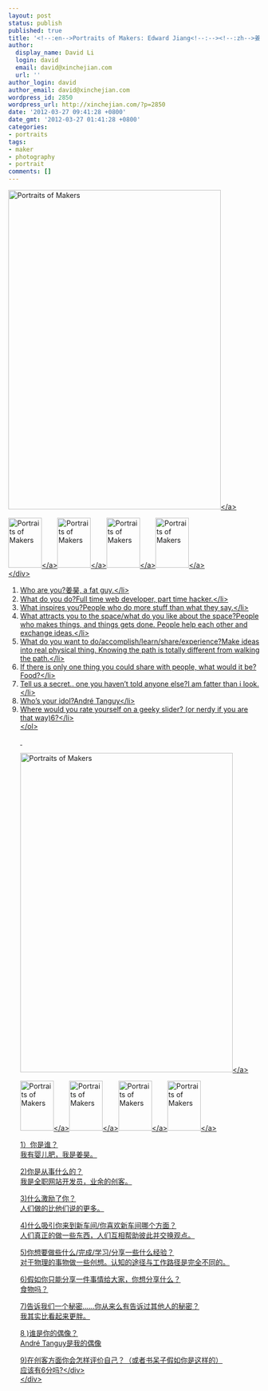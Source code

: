 ```yaml
---
layout: post
status: publish
published: true
title: '<!--:en-->Portraits of Makers: Edward Jiang<!--:--><!--:zh-->姜昊的创客肖像<!--:-->'
author:
  display_name: David Li
  login: david
  email: david@xinchejian.com
  url: ''
author_login: david
author_email: david@xinchejian.com
wordpress_id: 2850
wordpress_url: http://xinchejian.com/?p=2850
date: '2012-03-27 09:41:28 +0800'
date_gmt: '2012-03-27 01:41:28 +0800'
categories:
- portraits
tags:
- maker
- photography
- portrait
comments: []
---
```

<p><!--:en--></p>
<p><a title="Portraits of Makers by xinchejian, on Flickr" href="http:&#47;&#47;www.flickr.com&#47;photos&#47;76398697@N08&#47;6854423744&#47;"><img src="http:&#47;&#47;farm8.staticflickr.com&#47;7101&#47;6854423744_91afa23c03_z.jpg" alt="Portraits of Makers" width="426" height="640" &#47;><&#47;a></p>
<div class="portraits-small"><a title="Portraits of Makers by xinchejian, on Flickr" href="http:&#47;&#47;www.flickr.com&#47;photos&#47;76398697@N08&#47;7000545363&#47;"><img src="http:&#47;&#47;farm7.staticflickr.com&#47;6058&#47;7000545363_4cc4e8b57a_t.jpg" alt="Portraits of Makers" width="67" height="100" &#47;><&#47;a><a title="Portraits of Makers by xinchejian, on Flickr" href="http:&#47;&#47;www.flickr.com&#47;photos&#47;76398697@N08&#47;6854422576&#47;"><img src="http:&#47;&#47;farm7.staticflickr.com&#47;6222&#47;6854422576_3e9d878a3d_t.jpg" alt="Portraits of Makers" width="67" height="100" &#47;><&#47;a><a title="Portraits of Makers by xinchejian, on Flickr" href="http:&#47;&#47;www.flickr.com&#47;photos&#47;76398697@N08&#47;6854426354&#47;"><img src="http:&#47;&#47;farm8.staticflickr.com&#47;7129&#47;6854426354_4c75ce12b2_t.jpg" alt="Portraits of Makers" width="67" height="100" &#47;><&#47;a><a title="Portraits of Makers by xinchejian, on Flickr" href="http:&#47;&#47;www.flickr.com&#47;photos&#47;76398697@N08&#47;7000567211&#47;"><img src="http:&#47;&#47;farm8.staticflickr.com&#47;7068&#47;7000567211_9c891f6fc6_t.jpg" alt="Portraits of Makers" width="67" height="100" &#47;><&#47;a><br />
<&#47;div></p>
<ol>
<li>Who are you?姜昊, a fat guy.<&#47;li>
<li>What do you do?Full time web developer, part time hacker.<&#47;li>
<li>What inspires you?People who do more stuff than what they say.<&#47;li>
<li>What attracts you to the space&#47;what do you like about the space?People who makes things, and things gets done. People help each other and exchange ideas.<&#47;li>
<li>What do you want to do&#47;accomplish&#47;learn&#47;share&#47;experience?Make ideas into real physical thing. Knowing the path is totally different from walking the path.<&#47;li>
<li>If there is only one thing you could share with people, what would it be?Food?<&#47;li>
<li>Tell us a secret.. one you haven&rsquo;t told anyone else?I am fatter than i look.<&#47;li>
<li>Who&rsquo;s your idol?Andr&eacute; Tanguy<&#47;li>
<li>Where would you rate yourself on a geeky slider? (or nerdy if you are that way)6?<&#47;li><br />
<&#47;ol></p>
<p><!--:--><!--:zh--></p>
<p>&nbsp;</p>
<div>
<p><a title="Portraits of Makers by xinchejian, on Flickr" href="http:&#47;&#47;www.flickr.com&#47;photos&#47;76398697@N08&#47;6854423744&#47;"><img src="http:&#47;&#47;farm8.staticflickr.com&#47;7101&#47;6854423744_91afa23c03_z.jpg" alt="Portraits of Makers" width="426" height="640" &#47;><&#47;a></p>
<div class="portraits-small"><a title="Portraits of Makers by xinchejian, on Flickr" href="http:&#47;&#47;www.flickr.com&#47;photos&#47;76398697@N08&#47;7000545363&#47;"><img src="http:&#47;&#47;farm7.staticflickr.com&#47;6058&#47;7000545363_4cc4e8b57a_t.jpg" alt="Portraits of Makers" width="67" height="100" &#47;><&#47;a><a title="Portraits of Makers by xinchejian, on Flickr" href="http:&#47;&#47;www.flickr.com&#47;photos&#47;76398697@N08&#47;6854422576&#47;"><img src="http:&#47;&#47;farm7.staticflickr.com&#47;6222&#47;6854422576_3e9d878a3d_t.jpg" alt="Portraits of Makers" width="67" height="100" &#47;><&#47;a><a title="Portraits of Makers by xinchejian, on Flickr" href="http:&#47;&#47;www.flickr.com&#47;photos&#47;76398697@N08&#47;6854426354&#47;"><img src="http:&#47;&#47;farm8.staticflickr.com&#47;7129&#47;6854426354_4c75ce12b2_t.jpg" alt="Portraits of Makers" width="67" height="100" &#47;><&#47;a><a title="Portraits of Makers by xinchejian, on Flickr" href="http:&#47;&#47;www.flickr.com&#47;photos&#47;76398697@N08&#47;7000567211&#47;"><img src="http:&#47;&#47;farm8.staticflickr.com&#47;7068&#47;7000567211_9c891f6fc6_t.jpg" alt="Portraits of Makers" width="67" height="100" &#47;><&#47;a></p>
<p>1）你是谁？<br />
我有婴儿肥，我是姜昊。</p>
<p>2)你是从事什么的？<br />
我是全职网站开发员，业余的创客。</p>
<p>3)什么激励了你？<br />
人们做的比他们说的更多。</p>
<p>4)什么吸引你来到新车间&#47;你喜欢新车间哪个方面？<br />
人们真正的做一些东西，人们互相帮助彼此并交换观点。</p>
<p>5)你想要做些什么&#47;完成&#47;学习&#47;分享一些什么经验？<br />
对于物理的事物做一些创想。认知的途径与工作路径是完全不同的。</p>
<p>6)假如你只能分享一件事情给大家，你想分享什么？<br />
食物吗？</p>
<p>7)告诉我们一个秘密&hellip;&hellip;你从来么有告诉过其他人的秘密？<br />
我其实比看起来更胖。</p>
<p>8 )谁是你的偶像？<br />
Andr&eacute; Tanguy是我的偶像</p>
<p>9)在创客方面你会怎样评价自己？（或者书呆子假如你是这样的）<br />
应该有6分吗?<&#47;div><br />
<&#47;div><!--:--></p>
